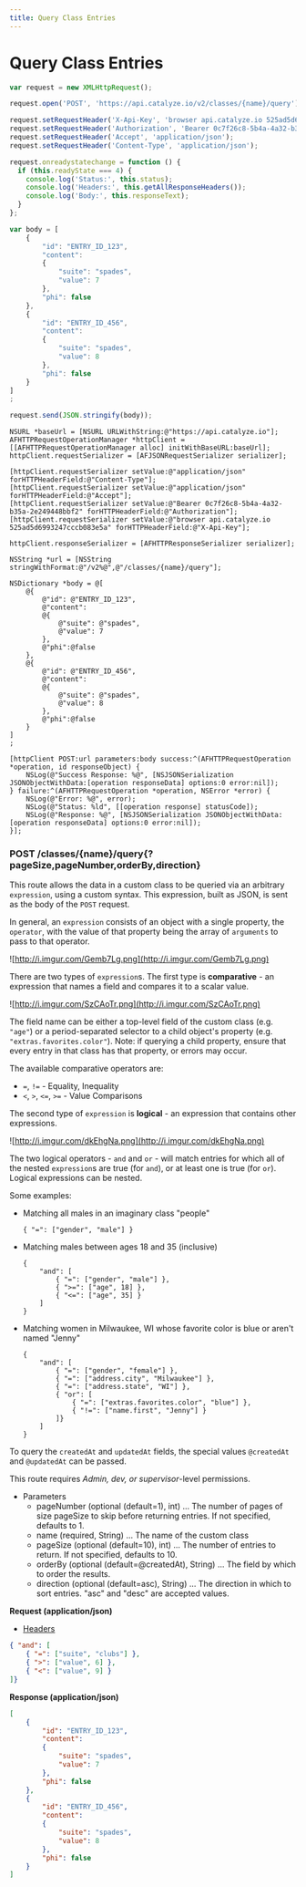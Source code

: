 ```yaml
---
title: Query Class Entries
---
```


# Query Class Entries

```javascript
var request = new XMLHttpRequest();

request.open('POST', 'https://api.catalyze.io/v2/classes/{name}/query');

request.setRequestHeader('X-Api-Key', 'browser api.catalyze.io 525ad5d6993247cccb083e5a');
request.setRequestHeader('Authorization', 'Bearer 0c7f26c8-5b4a-4a32-b35a-2e249448bbf2');
request.setRequestHeader('Accept', 'application/json');
request.setRequestHeader('Content-Type', 'application/json');

request.onreadystatechange = function () {
  if (this.readyState === 4) {
    console.log('Status:', this.status);
    console.log('Headers:', this.getAllResponseHeaders());
    console.log('Body:', this.responseText);
  }
};

var body = [
    {
        "id": "ENTRY_ID_123",
        "content": 
        {
            "suite": "spades",
            "value": 7
        },
        "phi": false
    },
    {
        "id": "ENTRY_ID_456",
        "content": 
        {
            "suite": "spades",
            "value": 8
        },
        "phi": false
    }
]
;

request.send(JSON.stringify(body));
```

```objc
NSURL *baseUrl = [NSURL URLWithString:@"https://api.catalyze.io"];
AFHTTPRequestOperationManager *httpClient = [[AFHTTPRequestOperationManager alloc] initWithBaseURL:baseUrl];
httpClient.requestSerializer = [AFJSONRequestSerializer serializer];

[httpClient.requestSerializer setValue:@"application/json" forHTTPHeaderField:@"Content-Type"];
[httpClient.requestSerializer setValue:@"application/json" forHTTPHeaderField:@"Accept"];
[httpClient.requestSerializer setValue:@"Bearer 0c7f26c8-5b4a-4a32-b35a-2e249448bbf2" forHTTPHeaderField:@"Authorization"];
[httpClient.requestSerializer setValue:@"browser api.catalyze.io 525ad5d6993247cccb083e5a" forHTTPHeaderField:@"X-Api-Key"];

httpClient.responseSerializer = [AFHTTPResponseSerializer serializer];

NSString *url = [NSString stringWithFormat:@"/v2%@",@"/classes/{name}/query"];

NSDictionary *body = @[
    @{
        @"id": @"ENTRY_ID_123",
        @"content": 
        @{
            @"suite": @"spades",
            @"value": 7
        },
        @"phi":@false
    },
    @{
        @"id": @"ENTRY_ID_456",
        @"content": 
        @{
            @"suite": @"spades",
            @"value": 8
        },
        @"phi":@false
    }
]
;

[httpClient POST:url parameters:body success:^(AFHTTPRequestOperation *operation, id responseObject) {
    NSLog(@"Success Response: %@", [NSJSONSerialization JSONObjectWithData:[operation responseData] options:0 error:nil]);
} failure:^(AFHTTPRequestOperation *operation, NSError *error) {
    NSLog(@"Error: %@", error);
    NSLog(@"Status: %ld", [[operation response] statusCode]);
    NSLog(@"Response: %@", [NSJSONSerialization JSONObjectWithData:[operation responseData] options:0 error:nil]);
}];
```


### POST /classes/{name}/query{?pageSize,pageNumber,orderBy,direction}
This route allows the data in a custom class to be queried via an arbitrary `expression`, using a custom syntax. This expression, built as JSON, is sent as the body of the `POST` request.

In general, an `expression` consists of an object with a single property, the `operator`, with the  value of that property being the array of `arguments` to pass to that operator.

![http://i.imgur.com/Gemb7Lg.png](http://i.imgur.com/Gemb7Lg.png)

There are two types of `expression`s. The first type is **comparative** - an expression that names a field and compares it to a scalar value.

![http://i.imgur.com/SzCAoTr.png](http://i.imgur.com/SzCAoTr.png)

The field name can be either a top-level field of the custom class (e.g. `"age"`) or a period-separated selector to a child object's property (e.g. `"extras.favorites.color"`). Note: if querying a child property, ensure that every entry in that class has that property, or errors may occur.

The available comparative operators are:

* `=`, `!=` - Equality, Inequality
* `<`, `>`, `<=`, `>=` - Value Comparisons

The second type of `expression` is **logical** - an expression that contains other expressions.

![http://i.imgur.com/dkEhgNa.png](http://i.imgur.com/dkEhgNa.png)

The two logical operators - `and` and `or` - will match entries for which all of the nested `expression`s are true (for `and`), or at least one is true (for `or`). Logical expressions can be nested.

Some examples:

* Matching all males in an imaginary class "people"
    
    ```
    { "=": ["gender", "male"] }
    ```

* Matching males between ages 18 and 35 (inclusive)
    
    ```
    {
        "and": [
            { "=": ["gender", "male"] },
            { ">=": ["age", 18] },
            { "<=": ["age", 35] }
        ]
    }
    ```

* Matching women in Milwaukee, WI whose favorite color is blue or aren't named "Jenny"

    ```
    {
        "and": [
            { "=": ["gender", "female"] },
            { "=": ["address.city", "Milwaukee"] },
            { "=": ["address.state", "WI"] },
            { "or": [
                { "=": ["extras.favorites.color", "blue"] },
                { "!=": ["name.first", "Jenny"] }
            ]}
        ]
    }
    ```

To query the `createdAt` and `updatedAt` fields, the special values `@createdAt` and `@updatedAt` can be passed.


This route requires *Admin, dev, or supervisor*-level permissions.

* Parameters
    * pageNumber (optional (default=1), int) ... The number of pages of size pageSize to skip before returning entries.  If not specified, defaults to 1.
    * name (required, String) ... The name of the custom class
    * pageSize (optional (default=10), int) ... The number of entries to return. If not specified, defaults to 10.
    * orderBy (optional (default=@createdAt), String) ... The field by which to order the results.
    * direction (optional (default=asc), String) ... The direction in which to sort entries. "asc" and "desc" are accepted values.

**Request (application/json)**

* [Headers](#headers)

```json
{ "and": [
    { "=": ["suite", "clubs"] },
    { ">": ["value", 6] },
    { "<": ["value", 9] }
]}
```

**Response (application/json)**

```json
[
    {
        "id": "ENTRY_ID_123",
        "content": 
        {
            "suite": "spades",
            "value": 7
        },
        "phi": false
    },
    {
        "id": "ENTRY_ID_456",
        "content": 
        {
            "suite": "spades",
            "value": 8
        },
        "phi": false
    }
]
```

